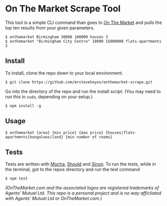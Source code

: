 # On The Market Scrape Tool

This tool is a simple CLI command than goes to [On The Market](http://onthemarket.com) and pulls the top ten results from your given parameters.

```
$ onthemarket Birmingham 30000 100000 houses 3
$ onthemarket "Birmingham City Centre" 10000 15000000 flats-apartments 2
```

## Install

To install, clone the repo down to your local environment.

```
$ git clone https://github.com/mrsteveheyes/onthemarket-scrape.git
```

Go into the directory of the repo and run the install script. (You may need to run this in `sudo`, depending on your setup.)

```
$ npm install -g
```

## Usage

```
$ onthemarket {area} {min price} {max price} {houses|flats-apartments|bungalows|land} {min number of rooms}
```

## Tests

Tests are written with [Mocha](http://mochajs.org), [Should](https://shouldjs.github.io) and [Sinon](http://sinonjs.org). To run the tests, while in the terminal, got to the repos directory and run the test command
 
```
$ npm test
```

_(OnTheMarket.com and the associated logos are registered trademarks of Agents' Mutual Ltd. This repo is a personal project and is no way afficliated with Agents' Mutual Ltd or OnTheMarket.com.)_ 